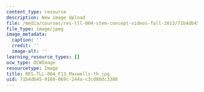 ```yaml
---
content_type: resource
description: New image Upload
file: /media/courses/res-tll-004-stem-concept-videos-fall-2013/71b4db459160069c244ac3cd80dc3388_RES.TLL-004_F13_Maxwells-th.jpg
file_type: image/jpeg
image_metadata:
  caption: ''
  credit: ''
  image-alt: ''
learning_resource_types: []
ocw_type: OCWImage
resourcetype: Image
title: RES.TLL-004_F13_Maxwells-th.jpg
uid: 71b4db45-9160-069c-244a-c3cd80dc3388
---
```

